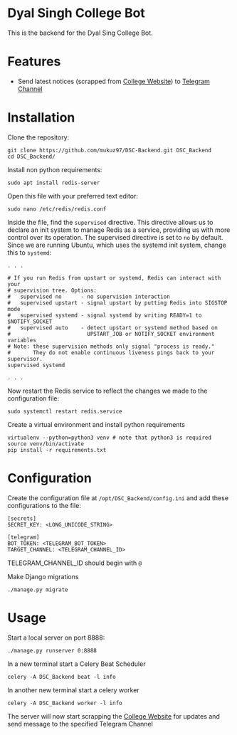 # Dyal Singh College Bot
This is the backend for the Dyal Sing College Bot.

# Features
* Send latest notices (scrapped from [College Website](http://dsc.du.ac.in/AllNewsDetails.aspx)) to [Telegram Channel](https://tlgrm.eu/channels)

# Installation
Clone the repository:

    git clone https://github.com/mukuz97/DSC-Backend.git DSC_Backend
    cd DSC_Backend/

Install non python requirements:

    sudo apt install redis-server

Open this file with your preferred text editor:

    sudo nano /etc/redis/redis.conf

Inside the file, find the `supervised` directive. This directive allows us to declare an init system to manage Redis as a service, providing us with more control over its operation. The supervised directive is set to `no` by default. Since we are running Ubuntu, which uses the systemd init system, change this to `systemd`:

    . . .

    # If you run Redis from upstart or systemd, Redis can interact with your
    # supervision tree. Options:
    #   supervised no      - no supervision interaction
    #   supervised upstart - signal upstart by putting Redis into SIGSTOP mode
    #   supervised systemd - signal systemd by writing READY=1 to $NOTIFY_SOCKET
    #   supervised auto    - detect upstart or systemd method based on
    #                        UPSTART_JOB or NOTIFY_SOCKET environment variables
    # Note: these supervision methods only signal "process is ready."
    #       They do not enable continuous liveness pings back to your supervisor.
    supervised systemd

    . . .

Now restart the Redis service to reflect the changes we made to the configuration file:

    sudo systemctl restart redis.service

Create a virtual environment and install python requirements

    virtualenv --python=python3 venv # note that python3 is required
    source venv/bin/activate
    pip install -r requirements.txt

# Configuration
Create the configuration file at `/opt/DSC_Backend/config.ini` and add these configurations to the file:

    [secrets]
    SECRET_KEY: <LONG_UNICODE_STRING>

    [telegram]
    BOT_TOKEN: <TELEGRAM_BOT_TOKEN>
    TARGET_CHANNEL: <TELEGRAM_CHANNEL_ID>

TELEGRAM_CHANNEL_ID should begin with `@`

Make Django migrations

    ./manage.py migrate

# Usage
Start a local server on port 8888:

    ./manage.py runserver 0:8888

In a new terminal start a Celery Beat Scheduler

    celery -A DSC_Backend beat -l info

In another new terminal start a celery worker

    celery -A DSC_Backend worker -l info

The server will now start scrapping the [College Website](http://dsc.du.ac.in/AllNewsDetails.aspx) for updates and send message to the specified Telegram Channel